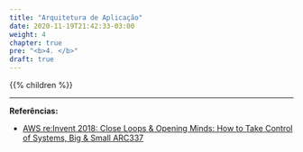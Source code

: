 ```yaml
---
title: "Arquitetura de Aplicação"
date: 2020-11-19T21:42:33-03:00
weight: 4
chapter: true
pre: "<b>4. </b>"
draft: true
---
```


{{% children  %}}




---
**Referências:**
- [AWS re:Invent 2018: Close Loops & Opening Minds: How to Take Control of Systems, Big & Small ARC337](https://www.youtube.com/watch?v=O8xLxNje30M)


